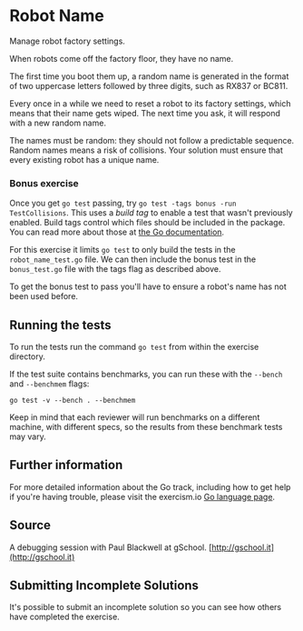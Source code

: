 # Robot Name

Manage robot factory settings.

When robots come off the factory floor, they have no name.

The first time you boot them up, a random name is generated in the format
of two uppercase letters followed by three digits, such as RX837 or BC811.

Every once in a while we need to reset a robot to its factory settings,
which means that their name gets wiped. The next time you ask, it will
respond with a new random name.

The names must be random: they should not follow a predictable sequence.
Random names means a risk of collisions. Your solution must ensure that
every existing robot has a unique name.

### Bonus exercise

Once you get `go test` passing, try `go test -tags bonus -run TestCollisions`.
This uses a *build tag* to enable a test that wasn't previously enabled. Build
tags control which files should be included in the package. You can read more
about those at [the Go documentation](https://golang.org/pkg/go/build/#hdr-Build_Constraints).

For this exercise it limits `go test` to only build the tests in the
`robot_name_test.go` file. We can then include the bonus test in the
`bonus_test.go` file with the tags flag as described above.

To get the bonus test to pass you'll have to ensure a robot's name has not been
used before.


## Running the tests

To run the tests run the command `go test` from within the exercise directory.

If the test suite contains benchmarks, you can run these with the `--bench` and `--benchmem`
flags:

    go test -v --bench . --benchmem

Keep in mind that each reviewer will run benchmarks on a different machine, with
different specs, so the results from these benchmark tests may vary.

## Further information

For more detailed information about the Go track, including how to get help if
you're having trouble, please visit the exercism.io [Go language page](http://exercism.io/languages/go/resources).

## Source

A debugging session with Paul Blackwell at gSchool. [http://gschool.it](http://gschool.it)

## Submitting Incomplete Solutions
It's possible to submit an incomplete solution so you can see how others have completed the exercise.
